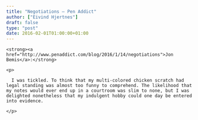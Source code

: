```yaml
---
title: "Negotiations — Pen Addict"
author: ["Eivind Hjertnes"]
draft: false
type: "post"
date: 2016-02-01T01:00:00+01:00
---
```


<div class="HTML">
  <div></div>

<p>

</div>

```text
<strong><a href="http://www.penaddict.com/blog/2016/1/14/negotiations">Jon Bemis</a>:</strong>
```

<div class="HTML">
  <div></div>

</p>

</div>

<div class="HTML">
  <div></div>

<blockquote>

</div>

```text
<p>

  I was tickled. To think that my multi-colored chicken scratch had legal standing was almost too funny to comprehend. The likelihood that my notes would ever end up in a courtroom was slim to none, but I was delighted nonetheless that my indulgent hobby could one day be entered into evidence.

</p>
```

<div class="HTML">
  <div></div>

</blockquote>

</div>
